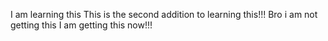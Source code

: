 I am learning this
This is the second addition to learning this!!!
Bro i am not getting this
I am getting this now!!!
